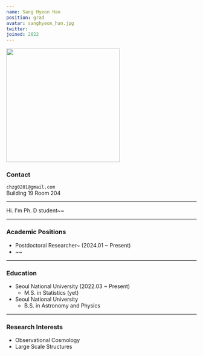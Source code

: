 ```yaml
---
name: Sang Hyeon Han
position: grad
avatar: sanghyeon_han.jpg
twitter:
joined: 2022
---
```


<img width="300" src="{{site.baseurl}}/images/people/{{page.avatar}}" data-action="zoom">

### Contact

<i class="fa fa-envelope-o"></i>  `chzg0201@gmail.com`<br>
<i class="fa fa-building"></i> Building 19 Room 204 <br> 

<hr>

Hi. I'm Ph. D student~~ <br>
 
<hr>

### Academic Positions

* Postdoctoral Researcher~ (2024.01 ~ Present)
* ~~

<hr>

### Education

* Seoul National University (2022.03 ~ Present)
    - M.S. in Statistics (yet)
* Seoul National University 
    - B.S. in Astronomy and Physics

<hr>

### Research Interests

* Observational Cosmology
* Large Scale Structures
